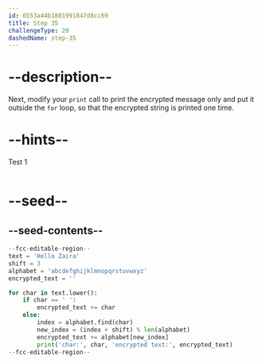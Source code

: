 ```yaml
---
id: 6553a44b1801991847d8cc69
title: Step 35
challengeType: 20
dashedName: step-35
---
```


# --description--

Next, modify your `print` call to print the encrypted message only and put it outside the `for` loop, so that the encrypted string is printed one time.

# --hints--

Test 1

```js

```

# --seed--

## --seed-contents--

```py
--fcc-editable-region--
text = 'Hello Zaira'
shift = 3
alphabet = 'abcdefghijklmnopqrstuvwxyz'
encrypted_text = ''

for char in text.lower():
    if char == ' ':
        encrypted_text += char
    else:
        index = alphabet.find(char)    
        new_index = (index + shift) % len(alphabet)
        encrypted_text += alphabet[new_index]
        print('char:', char, 'encrypted text:', encrypted_text)
--fcc-editable-region--
```
